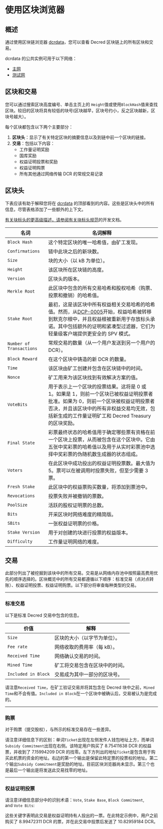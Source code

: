 # 使用区块浏览器

## 概述

通过使用区块链浏览器 [dcrdata](https://github.com/decred/dcrdata)，您可以查看 Decred 区块链上的所有区块和交易。

dcrdata 的公共实例可用于以下网络：

- [主网](https://dcrdata.decred.org/)
- [测试网](https://testnet.decred.org/)

## 区块和交易

您可以通过搜索区块高度编号、单击主页上的 `Height`值或使用`BlockHash`值来查找区块。较旧的区块将具有较低的块号(区块越早，区块号约小，反之区块越新，区块号越大）。

每个区块都包含以下两个主要部分：

1. **区块头**：显示了有关特定区块的摘要信息以及到链中前一个区块的链接。
2. **交易**：包括以下内容：
   - 工作量证明奖励
   - 国库奖励
   - 权益证明投票和奖励
   - 权益证明购票
   - 所有其他通过网络传输 DCR 的常规交易记录

## 区块头

下表应该有助于解释您将在 [dcrdata](https://dcrdata.decred.org/) 的顶部看到的内容。这些是区块头中的所有信息，尽管表格添加了一些额外的上下文。

[有关块标头的更高级描述，请参阅有关块标头规范](https://devdocs.decred.org/developer-guides/block-header-specifications/)的开发文档。

| 名词                       | 名词解释                                                                                                                                                                                     |
| ------------------------ | ---------------------------------------------------------------------------------------------------------------------------------------------------------------------------------------- |
| `Block Hash`             | 这个特定区块的唯一哈希值，由矿工发现。                                                                                                                                                                      |
| `Confirmations`          | 链中此块之后的新块数。                                                                                                                                                                              |
| `Size`                   | 块的大小（以 kB 为单位）。                                                                                                                                                                          |
| `Height`                 | 该区块所在区块链的高度。                                                                                                                                                                             |
| `Version`                | 区块头的版本。                                                                                                                                                                                  |
| `Merkle Root`            | 此区块中包含的所有交易哈希和股权哈希（购票、投票和撤销）的哈希值。                                                                                                                                                        |
| `Stake Root`             | 最初，这是该区块中所有权益相关交易哈希的哈希值。然而，从[DCP-0005](https://github.com/decred/dcps/blob/master/dcp-0005/dcp-0005.mediawiki)开始，权益哈希被转移到默克尔根中，并且权益根被重新用于存放标头承诺。其中包括额外的证明和紧凑型过滤器，它们为轻量级客户端提供更安全的 SPV 模式。 |
| `Number of Transactions` | 常规交易的数量（从一个用户发送到另一个用户的 DCR）。                                                                                                                                                             |
| `Block Reward`           | 在这个区块中铸造的新 DCR 的数量。                                                                                                                                                                      |
| `Time`                   | 该区块由矿工创建并包含在区块链中的时间。                                                                                                                                                                     |
| `Nonce`                  | 矿工用来为该区块找到有效解决方案的值。                                                                                                                                                                      |
| `VoteBits`               | 用于表示上一个区块的投票结果。这将是 0 或 1。如果是 1，则前一个区块已被权益证明投票者批准。如果为 0，则前一个区块被权益证明投票者否决，并且该区块中的所有非权益交易均无效，包括新生成的工作量证明矿工和 Decred Treasury 的区块奖励。                                                          |
| `Final State`            | 彩票最终状态的哈希值用于确定哪些票有资格在前一个区块上投票，从而被包含在这个区块中。它由五张中奖彩票的哈希值以及用于从实时彩票池中选择中奖彩票的伪随机数生成器的状态组成。                                                                                                    |
| `Voters`                 | 在此区块中成功投出的权益证明投票数。最大值为 5。票可以在被调用时投票失败，但至少需要 3 票。                                                                                                                                         |
| `Fresh Stake`            | 此区块中的权益票购买数量，将添加到票池中。                                                                                                                                                                    |
| `Revocations`            | 投票失败并被撤销的票数。                                                                                                                                                                             |
| `PoolSize`               | 活跃的股权证明票的总数。                                                                                                                                                                             |
| `Bits`                   | 开采区块时网络难度的精简版。                                                                                                                                                                           |
| `SBits`                  | 一张权益证明票的价格。                                                                                                                                                                              |
| `Stake Version`          | 用于对创建的块进行投票的权益版本。                                                                                                                                                                        |
| `Difficulty`             | 工作量证明网络的难度。                                                                                                                                                                              |

## 交易

此部分列出了被挖掘到该块中的所有交易。交易是从网络内存池中按照最高费用优先的顺序选择的。区块概览中的所有交易都遵循以下顺序：标准交易（点对点转账）、权益证明投票、权益证明购票。以下部分将审查每种类型的交易。

---

### 标准交易

以下是标准 Decred 交易中包含的信息。

| 价值                  | 解释              |
| ------------------- | --------------- |
| `Size`              | 区块的大小（以字节为单位）。  |
| `Fee rate`          | 网络收取的费用率（每 kB）。 |
| `Received Time`     | 网络确认交易的时间。      |
| `Mined Time`        | 矿工将交易包含在区块中的时间。 |
| `Included in Block` | 交易成为其中一部分的区块号。  |

请注意`Received Time`，在矿工验证交易并将其包含在 Decred 块中之前，`Mined Time`和不会有值。`Included in Block`在一个区块中被确认后，交易被认为是完成的。

---

### 购票

对于购票（提交股权），与所示的标准交易存在一些差异。

请注意详细信息下的区别：单词`Ticket`出现在左侧发件人钱包地址上方，而单词`Subsidy Commitment`出现在右侧。该特定用户购买了 8.75411638 DCR 的权益票，并收到了 7.15994209 DCR 的找零。左下方列出的地址`Ticket`是包含用于购买此机票的资金的地址。右边的第一个输出是保留此特定票的投票权的地址。第二个输出`Subsidy Commitment`是奖励的地址。目前区块浏览器尚未显示。第三个也是最后一个输出是将发送此交易找零的地址。

---

### 权益证明投票

请注意详细信息部分中的识别术语：`Vote`, `Stake Base`, `Block Commitment`, and `Vote Bits`:

这些关键字表明此交易是权益证明持有人投出的一票。在此特定示例中，用户之前购买了 8.99472311 DCR 的票，并在此交易中投票后发送了 10.82959184 DCR。
